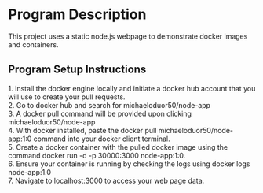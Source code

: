 <h1>Program Description</h1>
This project uses a static node.js webpage to demonstrate docker images and containers.<br>
<h2>Program Setup Instructions</h2>
1. Install the docker engine locally and initiate a docker hub account that you will use to create your pull requests.<br>
2. Go to docker hub and search for michaeloduor50/node-app<br>
3. A docker pull command will be provided upon clicking <a>michaeloduor50/node-app</a><br>
4. With docker installed, paste the docker pull michaeloduor50/node-app:1:0 command into your docker client terminal.<br>
5. Create a docker container with the pulled docker image using the command docker run -d -p 30000:3000 node-app:1:0. <br> 
6. Ensure your container is running by checking the logs using docker logs node-app:1.0<br>
7. Navigate to localhost:3000 to access your web page data.
